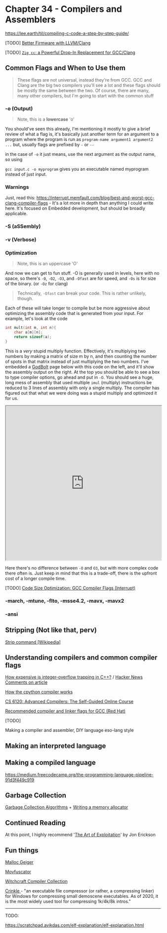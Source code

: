 # Chapter 34 - Compilers and Assemblers

https://lee.earth/til/compiling-c-code-a-step-by-step-guide/

[TODO] [Better Firmware with LLVM/Clang](https://interrupt.memfault.com/blog/arm-cortexm-with-llvm-clang)

[TODO] [`Zig cc`: a Powerful Drop-In Replacement for GCC/Clang](https://andrewkelley.me/post/zig-cc-powerful-drop-in-replacement-gcc-clang.html)

## Common Flags and When to Use them

> These flags are not universal, instead they're from GCC. GCC and Clang are the big two compilers you'll see a lot and these flags should be mostly the same between the two. Of course, there are many, many other compilers, but I'm going to start with the common stuff

### -o (Output)

> Note, this is a **lowercase** 'o'

You should've seen this already, I'm mentioning it mostly to give a brief review of what a flag is, it's basically just another term for an argument to a program where the program is run as `program-name argument1 argument2 ...` but, usually flags are prefixed by `-` or `--` 

in the case of `-o` it just means, use the next argument as the output name, so using

`gcc input.c -o myprogram` gives you an executable named myprogram instead of just input.

### Warnings

Just, read this: https://interrupt.memfault.com/blog/best-and-worst-gcc-clang-compiler-flags - It's a lot more in depth than anything I could write here. It's focused on Embedded development, but should be broadly applicable.

### -S (aSSembly)

### -v (Verbose)

### Optimization

> Note, this is an uppercase 'O'

And now we can get to fun stuff. -O is generally used in levels, here with no space, so there's `-O`, `-O2`, `-O3`, and `-Ofast` are for speed, and `-Os` is for size of the binary. (or `-Oz` for clang)

> Technically, `-Ofast` can break your code. This is rather unlikely, though.

Each of these will take longer to compile but be more aggressive about optimizing the assembly code that is generated from your input. For example, let's look at the code

```c
int mult(int m, int n){
    char a[m][n];
    return sizeof(a);
}
```

This is a *very* stupid multiply function. Effectively, it's multiplying two numbers by making a matrix of size m by n, and then counting the number of spots in that matrix instead of just multiplying the two numbers. I've embedded a [GodBolt]() page below with this code on the left, and it'll show the assembly output on the right. At the top you should be able to see a box to type compiler options, go ahead and put in `-O`. You should see a huge, long mess of assembly that used multiple `imul` (multiply) instructions be reduced to 3 lines of assembly with only a single multiply. The compiler has figured out that what we were doing was a stupid multiply and optimized it for us.

<iframe width="100%" height="500px" src="https://godbolt.org/e#g:!((g:!((g:!((h:codeEditor,i:(fontScale:14,j:1,lang:c%2B%2B,selection:(endColumn:2,endLineNumber:5,positionColumn:2,positionLineNumber:5,selectionStartColumn:2,selectionStartLineNumber:5,startColumn:2,startLineNumber:5),source:'//+Type+your+code+here,+or+load+an+example.%0Aint+mult(int+n,+int+m)%7B%0A++++char+a%5Bm%5D%5Bn%5D%3B%0A++++return(sizeof(a))%3B%0A%7D'),l:'5',n:'0',o:'C%2B%2B+source+%231',t:'0')),k:50,l:'4',n:'0',o:'',s:0,t:'0'),(g:!((h:compiler,i:(compiler:g102,filters:(b:'0',binary:'1',commentOnly:'0',demangle:'0',directives:'0',execute:'1',intel:'0',libraryCode:'1',trim:'1'),fontScale:14,j:1,lang:c%2B%2B,libs:!(),options:'',selection:(endColumn:1,endLineNumber:1,positionColumn:1,positionLineNumber:1,selectionStartColumn:1,selectionStartLineNumber:1,startColumn:1,startLineNumber:1),source:1),l:'5',n:'0',o:'x86-64+gcc+10.2+(Editor+%231,+Compiler+%231)+C%2B%2B',t:'0')),k:50,l:'4',n:'0',o:'',s:0,t:'0')),l:'2',n:'0',o:'',t:'0')),version:4"></iframe>

Here there's no difference between `-O` and `O3`, but with more complex code there often is. Just keep in mind that this is a trade-off, there is the upfront cost of a longer compile time.

[TODO] [Code Size Optimization: GCC Compiler Flags (Interrupt)](https://interrupt.memfault.com/blog/code-size-optimization-gcc-flags)

### -march, -mtune, -flto, -msse4.2, -mavx, -mavx2

### -ansi

## Stripping (Not like that, perv)

[Strip command [Wikipedia]](https://en.wikipedia.org/wiki/Strip_(Unix))

## Understanding compilers and common compiler flags

[How expensive is integer-overflow trapping in C++?](https://lemire.me/blog/2020/09/23/how-expensive-is-integer-overflow-trapping-in-c/) / [Hacker News Comments on article](https://news.ycombinator.com/item?id=24575780)

[How the cpython compiler works](https://tenthousandmeters.com/blog/python-behind-the-scenes-2-how-the-cpython-compiler-works/)

[CS 6120: Advanced Compilers: The Self-Guided Online Course](https://www.cs.cornell.edu/courses/cs6120/2020fa/self-guided/)

[Recommended compiler and linker flags for GCC (Red Hat)](https://developers.redhat.com/blog/2018/03/21/compiler-and-linker-flags-gcc/)

[TODO]

Making a compiler and assembler, DIY language eso-lang style

## Making an interpreted language

## Making a compiled language

https://medium.freecodecamp.org/the-programming-language-pipeline-91d3f449c919

## Garbage Collection

[Garbage Collection Algorithms](http://dmitrysoshnikov.com/courses/essentials-of-garbage-collectors/) + [Writing a memory allocator](http://dmitrysoshnikov.com/compilers/writing-a-memory-allocator/) 

## Continued Reading

At this point, I highly recommend '[The Art of Exploitation](https://nostarch.com/hacking2.htm)' by Jon Erickson

## Fun things

[Malloc Geiger](https://github.com/laserallan/malloc_geiger)

[Movfuscator](https://github.com/xoreaxeaxeax/movfuscator)

[Witchcraft Compiler Collection](https://github.com/endrazine/wcc)

[Crinkle ](https://github.com/runestubbe/Crinkler)- "an executable file compressor (or rather, a compressing linker) for Windows for compressing small demoscene executables. As of 2020, it is the most widely used tool for compressing 1k/4k/8k intros."

---

TODO:

https://scratchpad.avikdas.com/elf-explanation/elf-explanation.html
